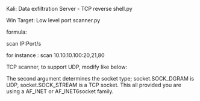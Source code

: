 Kali: Data exfiltration Server - TCP reverse shell.py


Win Target: Low level port scanner.py

formula:

scan IP:Port/s

for instance : scan 10.10.10.100:20,21,80


TCP scanner, to support UDP, modify like below:

The second argument determines the socket type; socket.SOCK_DGRAM is UDP, socket.SOCK_STREAM is a TCP socket. This all provided you are using a AF_INET or AF_INET6socket family.

